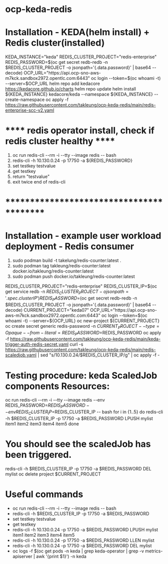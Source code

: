 # ocp-keda-redis
# Installation - KEDA(helm install) + Redis cluster(installed)
KEDA_INSTANCE="keda"
REDIS_CLUSTER_PROJECT="redis-enterprise"
REDIS_PASSWORD=$(oc get secret redb-redb -n $REDIS_CLUSTER_PROJECT -o jsonpath='{.data.password}' | base64 --decode)
OCP_URL="https://api.ocp-sno-aws-m7kck.sandbox2972.opentlc.com:6443"
oc login --token=$(oc whoami -t) --server=$OCP_URL
helm repo add kedacore https://kedacore.github.io/charts
helm repo update
helm install ${KEDA_INSTANCE} kedacore/keda --namespace ${KEDA_INSTANCE} --create-namespace
oc apply -f https://raw.githubusercontent.com/takleung/ocp-keda-redis/main/redis-enterprise-scc-v2.yaml
# **** redis operator install, check if redis cluster healthy ****
 1. oc run redis-cli --rm -i --tty --image redis -- bash
 2. redis-cli -h 10.130.0.24 -p 17750 -a ${REDIS_PASSWORD}
 3. set testkey testvalue
 4. get testkey
 5. return "testvalue"
 6. exit twice end of redis-cli
# ****************************************

# Installation - example user workload deployment - Redis consumer
 1. sudo podman build -t takelung/redis-counter:latest .
 2. sudo podman tag takleung/redis-counter:latest docker.io/takleung/redis-counter:latest
 3. sudo podman push docker.io/takleung/redis-counter:latest

REDIS_CLUSTER_PROJECT="redis-enterprise"
REDIS_CLUSTER_IP=$(oc get service redb -n $REDIS_CLUSTER_PROJECT -o jsonpath='{.spec.clusterIP}')
REDIS_PASSWORD=$(oc get secret redb-redb -n $REDIS_CLUSTER_PROJECT -o jsonpath='{.data.password}' | base64 --decode)
CURRENT_PROJECT="keda07"
OCP_URL="https://api.ocp-sno-aws-m7kck.sandbox2972.opentlc.com:6443"
oc login --token=$(oc whoami -t) --server=${OCP_URL}
oc new-project ${CURRENT_PROJECT}
oc create secret generic redis-password -n ${CURRENT_PROJECT} --type=Opaque --from-literal=REDIS_PASSWORD=$REDIS_PASSWORD
oc apply -f https://raw.githubusercontent.com/takleung/ocp-keda-redis/main/keda-trigger-auth-redis-secret.yaml
curl -s https://raw.githubusercontent.com/takleung/ocp-keda-redis/main/redis-scaledjob.yaml | sed "s/10.130.0.24/$REDIS_CLUSTER_IP/g" | oc apply -f -

# Testing procedure: keda ScaledJob components Resources:
oc run redis-cli --rm -i --tty --image redis --env REDIS_PASSWORD=$REDIS_PASSWORD --env REDIS_CLUSTER_IP=$REDIS_CLUSTER_IP -- bash 
for i in {1..5}
do
   redis-cli -h $REDIS_CLUSTER_IP -p 17750 -a $REDIS_PASSWORD LPUSH mylist item1 item2 item3 item4 item5
done
# You should see the scaledJob has been triggered.
redis-cli -h $REDIS_CLUSTER_IP -p 17750 -a $REDIS_PASSWORD DEL mylist
oc delete project $CURRENT_PROJECT

# Useful commands
- oc run redis-cli --rm -i --tty --image redis -- bash
- redis-cli -h $REDIS_CLUSTER_IP -p 17750 -a $REDIS_PASSWORD
- set testkey testvalue
- get testkey
- redis-cli -h 10.130.0.24 -p 17750 -a $REDIS_PASSWORD LPUSH mylist item1 item2 item3 item4 item5
- redis-cli -h 10.130.0.24 -p 17750 -a $REDIS_PASSWORD LLEN mylist
- redis-cli -h 10.130.0.24 -p 17750 -a $REDIS_PASSWORD DEL mylist
- oc logs -f $(oc get pods -n keda | grep keda-operator | grep -v metrics-apiserver | awk '{print $1}') -n keda







